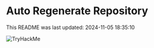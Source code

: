 # Auto Regenerate Repository

This README was last updated: 2024-11-05 18:35:10

 ![TryHackMe](https://tryhackme.com/badge/533634)